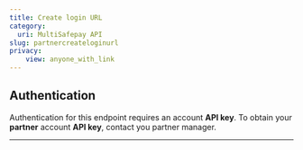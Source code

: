 ```yaml
---
title: Create login URL
category:
  uri: MultiSafepay API
slug: partnercreateloginurl
privacy:
    view: anyone_with_link
---
```


## Authentication

Authentication for this endpoint requires an account **API key**. To obtain your **partner** account **API key**, contact you partner manager.

---